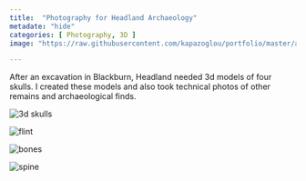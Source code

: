 ```yaml
---
title:  "Photography for Headland Archaeology"
metadate: "hide"
categories: [ Photography, 3D ]
image: "https://raw.githubusercontent.com/kapazoglou/portfolio/master/assets/images/item/ZG-resized.jpg"

---
```


After an excavation in Blackburn, Headland needed 3d models of four skulls. I created these models and also took technical photos of other remains and archaeological finds.

![3d skulls](https://raw.githubusercontent.com/kapazoglou/portfolio/master/assets/images/item/pht_6.png)

![flint](https://raw.githubusercontent.com/kapazoglou/portfolio/master/assets/images/item/pht_5.png)

![bones](https://raw.githubusercontent.com/kapazoglou/portfolio/master/assets/images/item/pht_8.png)

![spine](https://raw.githubusercontent.com/kapazoglou/portfolio/master/assets/images/item/pht_9.png)